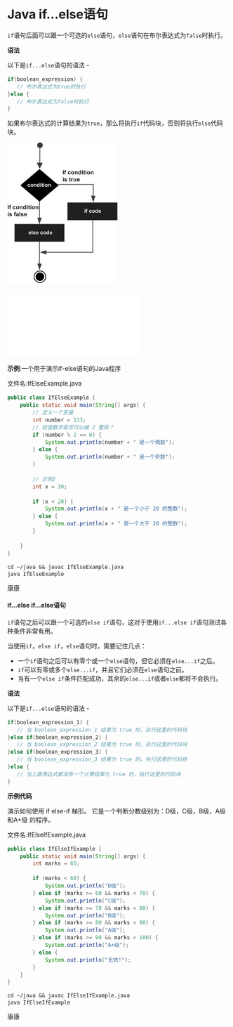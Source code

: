 # Java if...else语句

`if`语句后面可以跟一个可选的`else`语句，`else`语句在布尔表达式为`false`时执行。

**语法**

以下是`if...else`语句的语法 - 

```java
if(boolean_expression) {
   // 布尔表达式为true时执行
}else {
   // 布尔表达式为false时执行
}
```

如果布尔表达式的计算结果为`true`，那么将执行`if`代码块，否则将执行`else`代码块。

![if...else流程图](./images/if-else.jpg)

<iframe src="//player.bilibili.com/player.html?aid=62042179&bvid=BV1ot411u7Hw&cid=107857458&page=1" scrolling="no" border="0" frameborder="no" framespacing="0" allowfullscreen="true"> </iframe>

**示例**:一个用于演示if-else语句的Java程序

文件名:IfElseExample.java

```java
public class IfElseExample {
    public static void main(String[] args) {
        // 定义一个变量
        int number = 133;
        // 检查数字是否可以被 2 整除？
        if (number % 2 == 0) {
            System.out.println(number + " 是一个偶数");
        } else {
            System.out.println(number + " 是一个奇数");
        }

        // 示例2
        int x = 30;

        if (x < 20) {
            System.out.println(x + " 是一个小于 20 的整数");
        } else {
            System.out.println(x + " 是一个大于 20 的整数");
        }

    }
}
```

```shell
cd ~/java && javac IfElseExample.java
java IfElseExample
```

康康

#### if…else if…else语句

`if`语句之后可以跟一个可选的`else if`语句，这对于使用`if...else if`语句测试各种条件非常有用。

当使用`if`，`else if`，`else`语句时，需要记住几点：

- 一个`if`语句之后可以有零个或一个`else`语句，但它必须在`else...if`之后。
- `if`可以有零或多个`else...if`，并且它们必须在`else`语句之前。
- 当有一个`else if`条件匹配成功，其余的`else...if`或者`else`都将不会执行。

**语法**

以下是`if...else`语句的语法 - 

```java
if(boolean_expression_1) {
   // 当 boolean_expression_1 结果为 true 时，执行这里的代码块
}else if(boolean_expression_2) {
   // 当 boolean_expression_2 结果为 true 时，执行这里的代码块
}else if(boolean_expression_3) {
   // 当 boolean_expression_3 结果为 true 时，执行这里的代码块
}else {
   // 当上面表达式都没有一个计算结果为 true 时，执行这里的代码块
}
```

**示例代码**

演示如何使用 if else-if 梯形。 
它是一个判断分数级别为：D级，C级，B级，A级和A+级 的程序。

文件名:IfElseIfExample.java

```java
public class IfElseIfExample {
    public static void main(String[] args) {
        int marks = 65;

        if (marks < 60) {
            System.out.println("D级");
        } else if (marks >= 60 && marks < 70) {
            System.out.println("C级");
        } else if (marks >= 70 && marks < 80) {
            System.out.println("B级");
        } else if (marks >= 80 && marks < 90) {
            System.out.println("A级");
        } else if (marks >= 90 && marks < 100) {
            System.out.println("A+级");
        } else {
            System.out.println("无效!");
        }
    }
}
```

```shell
cd ~/java && javac IfElseIfExample.java
java IfElseIfExample
```

康康